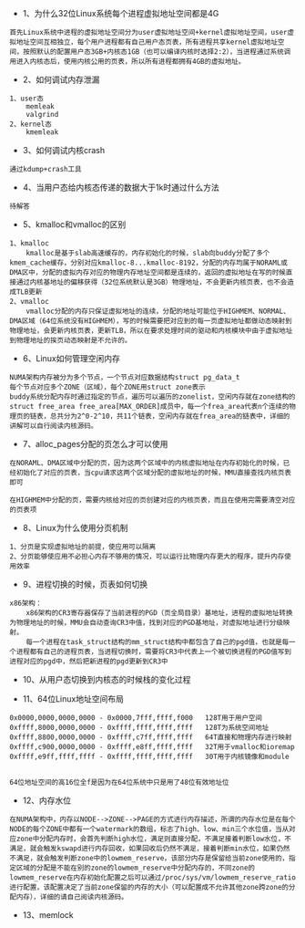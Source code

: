 - 1、为什么32位Linux系统每个进程虚拟地址空间都是4G  

```
首先Linux系统中进程的虚拟地址空间分为user虚拟地址空间+kernel虚拟地址空间，user虚拟地址空间互相独立，每个用户进程都有自己用户态页表，所有进程共享kernel虚拟地址空间，按照默认的配置用户态3GB+内核态1GB（也可以编译内核时选择2:2），当进程通过系统调用进入内核态后，使用内核公用的页表，所以所有进程都拥有4GB的虚拟地址。
```

- 2、如何调试内存泄漏  

```
1、user态
	memleak
	valgrind
2、kernel态
	kmemleak
```

- 3、如何调试内核crash  

```
通过kdump+crash工具
```

- 4、当用户态给内核态传递的数据大于1k时通过什么方法  

```
待解答
```

- 5、kmalloc和vmalloc的区别  

```
1、kmalloc
	kmalloc是基于slab高速缓存的，内存初始化的时候，slab向buddy分配了多个kmem_cache缓存，分别对应kmalloc-8...kmalloc-8192，分配的内存均属于NORAML或DMA区中，分配的虚拟内存对应的物理内存地址空间都是连续的，返回的虚拟地址在写的时候直接通过内核基地址的偏移获得（32位系统默认是3GB）物理地址，不会更新内核页表，也不会造成TLB更新
2、vmalloc
	vmalloc分配的内存只保证虚拟地址的连续，分配的地址可能位于HIGHMEM、NORMAL、DMA区域（64位系统没有HIGHMEM），写的时候需要把对应到的每一页虚拟地址都做动态映射到物理地址，会更新内核页表，更新TLB，所以在要求处理时间的驱动和内核模块中由于虚拟地址到物理地址的挨页动态映射是不允许的。
```

- 6、Linux如何管理空闲内存  

```
NUMA架构内存被分为多个节点，一个节点对应数据结构struct pg_data_t
每个节点对应多个ZONE（区域），每个ZONE用struct zone表示
buddy系统分配内存时通过指定的节点，遍历可以遍历的zonelist，空闲内存就在zone结构的struct free_area free_area[MAX_ORDER]成员中，每一个frea_area代表n个连续的物理页的链表，总共分为2^0-2^10，共11个链表，空闲内存就在frea_area的链表中，详细的讲解可以自行阅读内核源码。
```

- 7、alloc_pages分配的页怎么才可以使用  

```
在NORAML、DMA区域中分配的页，因为这两个区域中的内核虚拟地址在内存初始化的时候，已经初始化了对应的页表，当cpu请求这两个区域分配的虚拟地址的时候，MMU直接查找内核页表即可

在HIGHMEM中分配的页，需要内核给对应的页创建对应的内核页表，而且在使用完需要清空对应的页表项
```

- 8、Linux为什么使用分页机制  

```
1、分页是实现虚拟地址的前提，使应用可以隔离
2、分页能够使应用不必担心内存不够用的情况，可以运行比物理内存更大的程序，提升内存使用效率
```

- 9、进程切换的时候，页表如何切换

```
x86架构：
	x86架构的CR3寄存器保存了当前进程的PGD（页全局目录）基地址，进程的虚拟地址转换为物理地址的时候，MMU会自动查询CR3中值，找到对应的PGD基地址，对虚拟地址进行分级映射。
	每一个进程在task_struct结构的mm_struct结构中都包含了自己的pgd值，也就是每一个进程都有自己的进程页表，当进程切换时，需要将CR3中代表上一个被切换进程的PGD值写到进程对应的pgd中，然后把新进程的pgd更新到CR3中
```

- 10、从用户态切换到内核态的时候栈的变化过程  

- 11、64位Linux地址空间布局

```
0x0000,0000,0000,0000 - 0x0000,7fff,ffff,f000	128T用于用户空间
0xffff,8000,0000,0000 - 0xffff,ffff,ffff,ffff   128T为系统空间地址
0xffff,8800,0000,0000 - 0xffff,c7ff,ffff,ffff	64T直接和物理内存进行映射
0xffff,c900,0000,0000 - 0xffff,e8ff,ffff,ffff	32T用于vmalloc和ioremap
0xffff,e9ff,ffff,ffff - 0xffff,ffff,ffff,ffff	30T用于内核镜像和module


64位地址空间的高16位全f是因为在64位系统中只是用了48位有效地址位
```

 - 12、内存水位  

```
在NUMA架构中，内存以NODE-->ZONE-->PAGE的方式进行内存描述，所谓的内存水位是在每个NODE的每个ZONE中都有一个watermark的数组，标志了high、low、min三个水位值，当从对应zone中分配内存时，会首先判断high水位，满足则直接分配，不满足接着判断low水位，不满足，就会触发kswapd进行内存回收，如果回收后仍然不满足，接着判断min水位，如果仍然不满足，就会触发判断zone中的lowmem_reserve，该部分内存是保留给当前zone使用的，指定区域的分配是不能在别的zone的lowmem_reserve中分配内存的，不同zone的lowmem_reserve在内存初始化配置之后可以通过/proc/sys/vm/lowmem_reserve_ratio进行配置，该配置决定了当前zone保留的内存的大小（可以配置成不允许其他zone跨zone的分配内存），详细的请自己阅读内核源码。
```

- 13、memlock  